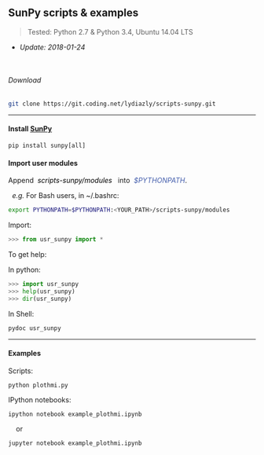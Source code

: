 ## SunPy scripts & examples
> Tested: Python 2.7 & Python 3.4, Ubuntu 14.04 LTS

* *Update: 2018-01-24*

<br />

###### Download

``` sh
git clone https://git.coding.net/lydiazly/scripts-sunpy.git
```

---

#### Install [<u>SunPy</u>](http://sunpy.org)

    pip install sunpy[all]

#### Import user modules

Append&nbsp;&nbsp;<span style="color:#000000">*scripts-sunpy/modules*</span>&nbsp;&nbsp;
into&nbsp;&nbsp;<span style="color:#445eac">*$PYTHONPATH*</span>.

&nbsp;&nbsp;*e.g.* For Bash users, in ~/.bashrc:

``` sh
export PYTHONPATH=$PYTHONPATH:<YOUR_PATH>/scripts-sunpy/modules
```

Import:

``` python
>>> from usr_sunpy import *
```

To get help:

In python:

``` python
>>> import usr_sunpy
>>> help(usr_sunpy)
>>> dir(usr_sunpy)
```

In Shell:

``` sh
pydoc usr_sunpy
```

---

#### Examples

Scripts:

    python plothmi.py

IPython notebooks:

    ipython notebook example_plothmi.ipynb

&nbsp;&nbsp;&nbsp;&nbsp;or

    jupyter notebook example_plothmi.ipynb
